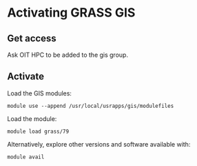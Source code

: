 # Activating GRASS GIS

## Get access

Ask OIT HPC to be added to the gis group.

## Activate

Load the GIS modules:

```
module use --append /usr/local/usrapps/gis/modulefiles
```

Load the module:

```
module load grass/79
```

Alternatively, explore other versions and software available with:

```
module avail
```
